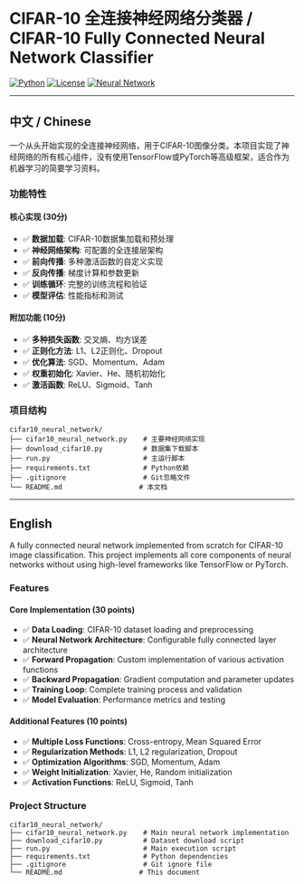 # CIFAR-10 全连接神经网络分类器 / CIFAR-10 Fully Connected Neural Network Classifier

[![Python](https://img.shields.io/badge/Python-3.7+-blue.svg)](https://www.python.org/)
[![License](https://img.shields.io/badge/License-MIT-green.svg)](LICENSE)
[![Neural Network](https://img.shields.io/badge/Neural%20Network-From%20Scratch-red.svg)](https://github.com)

---

## 中文 / Chinese

一个从头开始实现的全连接神经网络，用于CIFAR-10图像分类。本项目实现了神经网络的所有核心组件，没有使用TensorFlow或PyTorch等高级框架，适合作为机器学习的简要学习资料。

### 功能特性

#### 核心实现 (30分)
- ✅ **数据加载**: CIFAR-10数据集加载和预处理
- ✅ **神经网络架构**: 可配置的全连接层架构
- ✅ **前向传播**: 多种激活函数的自定义实现
- ✅ **反向传播**: 梯度计算和参数更新
- ✅ **训练循环**: 完整的训练流程和验证
- ✅ **模型评估**: 性能指标和测试

#### 附加功能 (10分)
- ✅ **多种损失函数**: 交叉熵、均方误差
- ✅ **正则化方法**: L1、L2正则化、Dropout
- ✅ **优化算法**: SGD、Momentum、Adam
- ✅ **权重初始化**: Xavier、He、随机初始化
- ✅ **激活函数**: ReLU、Sigmoid、Tanh

### 项目结构

```
cifar10_neural_network/
├── cifar10_neural_network.py    # 主要神经网络实现
├── download_cifar10.py          # 数据集下载脚本
├── run.py                       # 主运行脚本
├── requirements.txt             # Python依赖
├── .gitignore                   # Git忽略文件
└── README.md                   # 本文档
```

---

## English

A fully connected neural network implemented from scratch for CIFAR-10 image classification. This project implements all core components of neural networks without using high-level frameworks like TensorFlow or PyTorch.

### Features

#### Core Implementation (30 points)
- ✅ **Data Loading**: CIFAR-10 dataset loading and preprocessing
- ✅ **Neural Network Architecture**: Configurable fully connected layer architecture
- ✅ **Forward Propagation**: Custom implementation of various activation functions
- ✅ **Backward Propagation**: Gradient computation and parameter updates
- ✅ **Training Loop**: Complete training process and validation
- ✅ **Model Evaluation**: Performance metrics and testing

#### Additional Features (10 points)
- ✅ **Multiple Loss Functions**: Cross-entropy, Mean Squared Error
- ✅ **Regularization Methods**: L1, L2 regularization, Dropout
- ✅ **Optimization Algorithms**: SGD, Momentum, Adam
- ✅ **Weight Initialization**: Xavier, He, Random initialization
- ✅ **Activation Functions**: ReLU, Sigmoid, Tanh

### Project Structure

```
cifar10_neural_network/
├── cifar10_neural_network.py    # Main neural network implementation
├── download_cifar10.py          # Dataset download script
├── run.py                       # Main execution script
├── requirements.txt             # Python dependencies
├── .gitignore                   # Git ignore file
└── README.md                   # This document
```